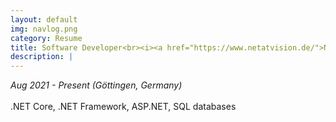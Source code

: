 ```yaml
---
layout: default
img: navlog.png
category: Resume
title: Software Developer<br><i><a href="https://www.netatvision.de/">NET@vision</a></i>
description: |
---
```

<i>Aug 2021 - Present (Göttingen, Germany)</i>
<br>
<br>
.NET Core, .NET Framework, ASP.NET, SQL databases